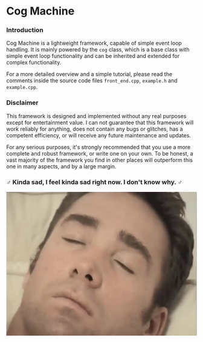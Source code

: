 # Cog Machine

### Introduction

Cog Machine is a lightweight framework, capable of simple event loop handling.
It is mainly powered by the `cog` class, which is a base class with simple event
loop functionality and can be inherited and extended for complex functionality.


For a more detailed overview and a simple tutorial, please read the comments
inside the source code files `front_end.cpp`, `example.h` and `example.cpp`.

### Disclaimer

This framework is designed and implemented without any real purposes except for
entertainment value. I can not guarantee that this framework will work reliably
for anything, does not contain any bugs or glitches, has a competent efficiency,
or will receive any future maintenance and updates.

For any serious purposes, it's strongly recommended that you use a more complete
and robust framework, or write one on your own. To be honest, a vast majority of the
framework you find in other places will outperform this one in many aspects, and
by a large margin.

### ♂ Kinda sad, I feel kinda sad right now. I don't know why. ♂

![Billy Herrington sleeping](billy_sleeping.png)